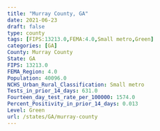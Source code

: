 ```yaml
---
title: "Murray County, GA"
date: 2021-06-23
draft: false
type: county
tags: [FIPS:13213.0,FEMA:4.0,Small metro,Green]
categories: [GA]
County: Murray County
State: GA
FIPS: 13213.0
FEMA_Region: 4.0
Population: 40096.0
NCHS_Urban_Rural_Classification: Small metro
Tests_in_prior_14_days: 631.0
Fourteen_day_test_rate_per_100000: 1574.0
Percent_Positivity_in_prior_14_days: 0.013
Level: Green
url: /states/GA/murray-county
---
```



